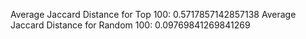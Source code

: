 Average Jaccard Distance for Top 100: 0.5717857142857138
Average Jaccard Distance for Random 100: 0.09769841269841269
